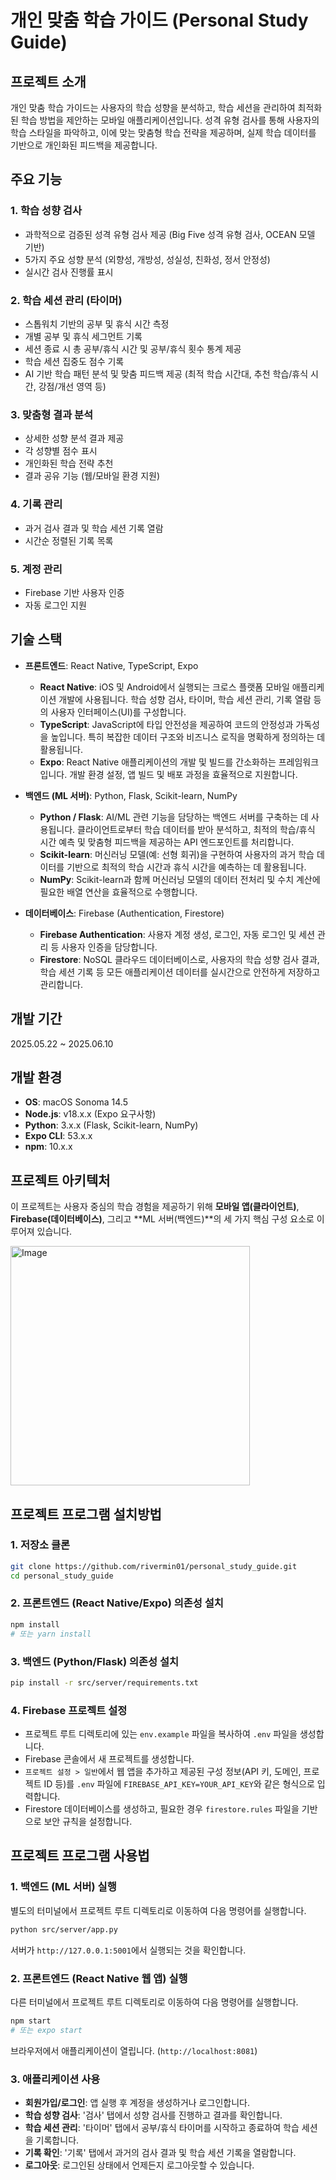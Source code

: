 # 개인 맞춤 학습 가이드 (Personal Study Guide)

## 프로젝트 소개
개인 맞춤 학습 가이드는 사용자의 학습 성향을 분석하고, 학습 세션을 관리하여 최적화된 학습 방법을 제안하는 모바일 애플리케이션입니다. 성격 유형 검사를 통해 사용자의 학습 스타일을 파악하고, 이에 맞는 맞춤형 학습 전략을 제공하며, 실제 학습 데이터를 기반으로 개인화된 피드백을 제공합니다.

## 주요 기능

### 1. 학습 성향 검사
- 과학적으로 검증된 성격 유형 검사 제공 (Big Five 성격 유형 검사, OCEAN 모델 기반)
- 5가지 주요 성향 분석 (외향성, 개방성, 성실성, 친화성, 정서 안정성)
- 실시간 검사 진행률 표시

### 2. 학습 세션 관리 (타이머)
- 스톱워치 기반의 공부 및 휴식 시간 측정
- 개별 공부 및 휴식 세그먼트 기록
- 세션 종료 시 총 공부/휴식 시간 및 공부/휴식 횟수 통계 제공
- 학습 세션 집중도 점수 기록
- AI 기반 학습 패턴 분석 및 맞춤 피드백 제공 (최적 학습 시간대, 추천 학습/휴식 시간, 강점/개선 영역 등)

### 3. 맞춤형 결과 분석
- 상세한 성향 분석 결과 제공
- 각 성향별 점수 표시
- 개인화된 학습 전략 추천
- 결과 공유 기능 (웹/모바일 환경 지원)

### 4. 기록 관리
- 과거 검사 결과 및 학습 세션 기록 열람
- 시간순 정렬된 기록 목록

### 5. 계정 관리
- Firebase 기반 사용자 인증
- 자동 로그인 지원

## 기술 스택

- **프론트엔드**: React Native, TypeScript, Expo
  - **React Native**: iOS 및 Android에서 실행되는 크로스 플랫폼 모바일 애플리케이션 개발에 사용됩니다. 학습 성향 검사, 타이머, 학습 세션 관리, 기록 열람 등의 사용자 인터페이스(UI)를 구성합니다.
  - **TypeScript**: JavaScript에 타입 안전성을 제공하여 코드의 안정성과 가독성을 높입니다. 특히 복잡한 데이터 구조와 비즈니스 로직을 명확하게 정의하는 데 활용됩니다.
  - **Expo**: React Native 애플리케이션의 개발 및 빌드를 간소화하는 프레임워크입니다. 개발 환경 설정, 앱 빌드 및 배포 과정을 효율적으로 지원합니다.

- **백엔드 (ML 서버)**: Python, Flask, Scikit-learn, NumPy
  - **Python / Flask**: AI/ML 관련 기능을 담당하는 백엔드 서버를 구축하는 데 사용됩니다. 클라이언트로부터 학습 데이터를 받아 분석하고, 최적의 학습/휴식 시간 예측 및 맞춤형 피드백을 제공하는 API 엔드포인트를 처리합니다.
  - **Scikit-learn**: 머신러닝 모델(예: 선형 회귀)을 구현하여 사용자의 과거 학습 데이터를 기반으로 최적의 학습 시간과 휴식 시간을 예측하는 데 활용됩니다.
  - **NumPy**: Scikit-learn과 함께 머신러닝 모델의 데이터 전처리 및 수치 계산에 필요한 배열 연산을 효율적으로 수행합니다.

- **데이터베이스**: Firebase (Authentication, Firestore)
  - **Firebase Authentication**: 사용자 계정 생성, 로그인, 자동 로그인 및 세션 관리 등 사용자 인증을 담당합니다.
  - **Firestore**: NoSQL 클라우드 데이터베이스로, 사용자의 학습 성향 검사 결과, 학습 세션 기록 등 모든 애플리케이션 데이터를 실시간으로 안전하게 저장하고 관리합니다.

## 개발 기간
2025.05.22 ~ 2025.06.10

## 개발 환경
- **OS**: macOS Sonoma 14.5
- **Node.js**: v18.x.x (Expo 요구사항)
- **Python**: 3.x.x (Flask, Scikit-learn, NumPy)
- **Expo CLI**: 53.x.x
- **npm**: 10.x.x

## 프로젝트 아키텍처

이 프로젝트는 사용자 중심의 학습 경험을 제공하기 위해 **모바일 앱(클라이언트)**, **Firebase(데이터베이스)**, 그리고 **ML 서버(백엔드)**의 세 가지 핵심 구성 요소로 이루어져 있습니다.

<img width="383" alt="Image" src="https://github.com/user-attachments/assets/7481d06e-e5ff-4ff4-bd4d-71f693099dc4" />

## 프로젝트 프로그램 설치방법

### 1. 저장소 클론
```bash
git clone https://github.com/rivermin01/personal_study_guide.git
cd personal_study_guide
```

### 2. 프론트엔드 (React Native/Expo) 의존성 설치
```bash
npm install
# 또는 yarn install
```

### 3. 백엔드 (Python/Flask) 의존성 설치
```bash
pip install -r src/server/requirements.txt
```

### 4. Firebase 프로젝트 설정
- 프로젝트 루트 디렉토리에 있는 `env.example` 파일을 복사하여 `.env` 파일을 생성합니다.
- Firebase 콘솔에서 새 프로젝트를 생성합니다.
- `프로젝트 설정 > 일반`에서 웹 앱을 추가하고 제공된 구성 정보(API 키, 도메인, 프로젝트 ID 등)를 `.env` 파일에 `FIREBASE_API_KEY=YOUR_API_KEY`와 같은 형식으로 입력합니다.
- Firestore 데이터베이스를 생성하고, 필요한 경우 `firestore.rules` 파일을 기반으로 보안 규칙을 설정합니다.

## 프로젝트 프로그램 사용법

### 1. 백엔드 (ML 서버) 실행
별도의 터미널에서 프로젝트 루트 디렉토리로 이동하여 다음 명령어를 실행합니다.
```bash
python src/server/app.py
```
서버가 `http://127.0.0.1:5001`에서 실행되는 것을 확인합니다.

### 2. 프론트엔드 (React Native 웹 앱) 실행
다른 터미널에서 프로젝트 루트 디렉토리로 이동하여 다음 명령어를 실행합니다.
```bash
npm start
# 또는 expo start
```
브라우저에서 애플리케이션이 열립니다. (`http://localhost:8081`)

### 3. 애플리케이션 사용
- **회원가입/로그인**: 앱 실행 후 계정을 생성하거나 로그인합니다.
- **학습 성향 검사**: '검사' 탭에서 성향 검사를 진행하고 결과를 확인합니다.
- **학습 세션 관리**: '타이머' 탭에서 공부/휴식 타이머를 시작하고 종료하여 학습 세션을 기록합니다.
- **기록 확인**: '기록' 탭에서 과거의 검사 결과 및 학습 세션 기록을 열람합니다.
- **로그아웃**: 로그인된 상태에서 언제든지 로그아웃할 수 있습니다. 
